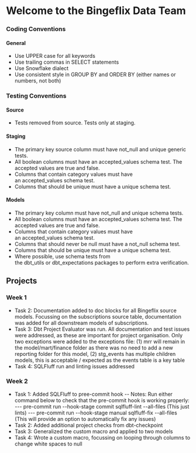 # Welcome to the Bingeflix Data Team

### Coding Conventions
#### General
- Use UPPER case for all keywords
- Use trailing commas in SELECT statements
- Use Snowflake dialect
- Use consistent style in GROUP BY and ORDER BY (either names or numbers, not both)


### Testing Conventions
#### Source
- Tests removed from source. Tests only at staging.
#### Staging
- The primary key source column must have not_null and unique generic tests.
- All boolean columns must have an accepted_values schema test. The accepted values are true and false.
- Columns that contain category values must have an accepted_values schema test.
- Columns that should be unique must have a unique schema test.
#### Models
- The primary key column must have not_null and unique schema tests.
- All boolean columns must have an accepted_values schema test. The accepted values are true and false.
- Columns that contain category values must have an accepted_values schema test.
- Columns that should never be null must have a not_null schema test.
- Columns that should be unique must have a unique schema test.
- Where possible, use schema tests from the dbt_utils or dbt_expectations packages to perform extra verification.


## Projects
### Week 1
- Task 2: Documentation added to doc blocks for all Bingeflix source models. Focussing on the subscriptions source table, documentation was added for all downstream models of subscriptions.
- Task 3: Dbt Project Evaluator was run. All documentation and test issues were addressed, as these are important for project organisation. Only two exceptions were added to the exceptions file: (1) mrr will remain in the model/mart/finance folder as there was no need to add a new reporting folder for this model, (2) stg_events has multiple children models, this is acceptable / expected as the events table is a key table
- Task 4: SQLFluff run and linting issues addressed
### Week 2
- Task 1: Added SQLFluff to pree-commit hook
-- Notes: Run either command below to check that the pre-commit hook is working properly:
--- pre-commit run --hook-stage commit sqlfluff-lint --all-files (This just lints)
--- pre-commit run --hook-stage manual sqlfluff-fix --all-files (This will provide an option to automatically fix any issues)
- Task 2: Added additional project checks from dbt-checkpoint
- Task 3: Generalized the custom macro and applied to two models
- Task 4: Wrote a custom macro, focussing on looping through columns to change white spaces to null
